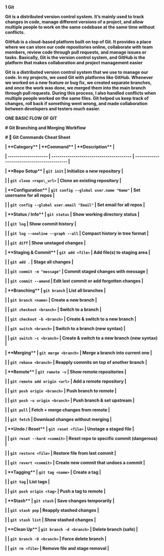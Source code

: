 **1 Git**



**Git is a distributed version control system. It’s mainly used to track changes in code, manage different versions of a project, and allow multiple people to work on the same codebase at the same time without conflicts.**



**GitHub is a cloud-based platform built on top of Git. It provides a place where we can store our code repositories online, collaborate with team members, review code through pull requests, and manage issues or tasks. Basically, Git is the version control system, and GitHub is the platform that makes collaboration and project management easier**



**Git is a distributed version control system that we use to manage our code. In my projects, we used Git with platforms like GitHub. Whenever we worked on a new feature or bug fix, we created separate branches, and once the work was done, we merged them into the main branch through pull requests. During this process, I also handled conflicts when multiple people worked on the same files. Git helped us keep track of changes, roll back if something went wrong, and made collaboration between developers and testers much easier.**



**ONE BASIC FLOW OF GIT**



**# Git Branching and Merging Workflow**



**# 🚀 Git Commands Cheat Sheet**



**| \*\*Category\*\*         | \*\*Command\*\*                              | \*\*Description\*\*                              |**

**| -------------------- | ---------------------------------------- | -------------------------------------------  |**

**| \*\*Repo Setup\*\*       | `git init`                               | Initialize a new repository                  |**

**|                      | `git clone <repo\_url>`                   | Clone an existing repository                 |**

**| \*\*Configuration\*\*    | `git config --global user.name "Name"`   | Set username for all repos                   |**

**|                      | `git config --global user.email "Email"` | Set email for all repos                      |**

**| \*\*Status / Info\*\*    | `git status`                             | Show working directory status                |**

**|                      | `git log`                                | Show commit history                          |**

**|                      | `git log --oneline --graph --all`        | Compact history in tree format               |**

**|                      | `git diff`                               | Show unstaged changes                        |**

**| \*\*Staging \& Commit\*\* | `git add <file>`                         | Add file(s) to staging area                  |**

**|                      | `git add .`                              | Stage all changes                            |**

**|                      | `git commit -m "message"`                | Commit staged changes with message           |**

**|                      | `git commit --amend`                     | Edit last commit or add forgotten changes    |**

**| \*\*Branching\*\*        | `git branch`                             | List all branches                            |**

**|                      | `git branch <name>`                      | Create a new branch                          |**

**|                      | `git checkout <branch>`                  | Switch to a branch                           |**

**|                      | `git checkout -b <branch>`               | Create \& switch to a new branch              |**

**|                      | `git switch <branch>`                    | Switch to a branch (new syntax)              |**

**|                      | `git switch -c <branch>`                 | Create \& switch to a new branch (new syntax) |**

**| \*\*Merging\*\*          | `git merge <branch>`                     | Merge a branch into current one              |**

**|                      | `git rebase <branch>`                    | Reapply commits on top of another branch     |**

**| \*\*Remote\*\*           | `git remote -v`                          | Show remote repositories                     |**

**|                      | `git remote add origin <url>`            | Add a remote repository                      |**

**|                      | `git push origin <branch>`               | Push branch to remote                        |**

**|                      | `git push -u origin <branch>`            | Push branch \& set upstream                   |**

**|                      | `git pull`                               | Fetch + merge changes from remote            |**

**|                      | `git fetch`                              | Download changes without merging             |**

**| \*\*Undo / Reset\*\*     | `git reset <file>`                       | Unstage a staged file                        |**

**|                      | `git reset --hard <commit>`              | Reset repo to specific commit (dangerous)    |**

**|                      | `git restore <file>`                     | Restore file from last commit                |**

**|                      | `git revert <commit>`                    | Create new commit that undoes a commit       |**

**| \*\*Tagging\*\*          | `git tag <name>`                         | Create a tag                                 |**

**|                      | `git tag`                                | List tags                                    |**

**|                      | `git push origin <tag>`                  | Push a tag to remote                         |**

**| \*\*Stash\*\*            | `git stash`                              | Save changes temporarily                     |**

**|                      | `git stash pop`                          | Reapply stashed changes                      |**

**|                      | `git stash list`                         | Show stashed changes                         |**

**| \*\*Clean Up\*\*         | `git branch -d <branch>`                 | Delete branch (safe)                         |**

**|                      | `git branch -D <branch>`                 | Force delete branch                          |**

**|                      | `git rm <file>`                          | Remove file and stage removal                |**







